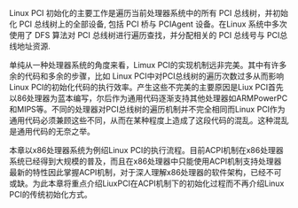 
Linux PCI 初始化的主要工作是遍历当前处理器系统中的所有 PCI 总线树，并初始化 PCI 总线树上的全部设备, 包括 PCI 桥与 PCIAgent 设备。在Linux 系统中多次使用了 DFS 算法对 PCI 总线树进行遍历查找，并分配相关的 PCI 总线号与 PCI总线地址资源.

单纯从一种处理器系统的角度来看，Limux PCI的实现机制远非完美。其中有许多余的代码和多余的步骤，比如 Linux PCI中对PCI总线树的遍历次数过多从而影响 Linux PCI的初始化代码的执行效率。产生这些不完美的主要原因是Liux PCI首先以86处理器为蓝本编写，尔后作为通用代码逐渐支持其他处理器如ARMPowerPC和MIPS等。不同的处理器对PCI总线树的遍历机制并不完全相同而Linux PCI作为通用代码必须兼顾这些不同，从而在某种程度上造成了这段代码的混乱。这种混乱是通用代码的无奈之举。

本章以x86处理器系统为例绍Linux PCI的执行流程。目前ACPI机制在x86处理器系统已经得到大规模的普及，而且在x86处理器中只能使用ACPI机制支持处理器最新的特性因此掌握ACPI机制，对于深人理解x86处理器的软件架构，已经不可或缺。为此本章将重点介绍LiuxPCI在ACPI机制下的初始化过程而不再介绍Linux PCI的传统初始化方式。

